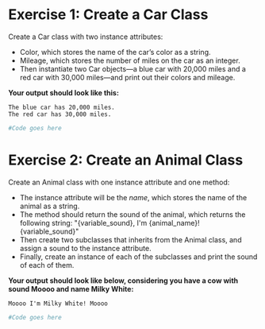 # Exercise 1: Create a Car Class

Create a Car class with two instance attributes:

- Color, which stores the name of the car’s color as a string.
- Mileage, which stores the number of miles on the car as an integer.
- Then instantiate two Car objects—a blue car with 20,000 miles and a red car with 30,000 miles—and print out their colors and mileage. 

**Your output should look like this:**
``` 
The blue car has 20,000 miles.
The red car has 30,000 miles.
```


```python runnable
#Code goes here
```

# Exercise 2: Create an Animal Class

Create an Animal class with one instance attribute and one method:

- The instance attribute will be the *name*, which stores the name of the animal as a string.
- The method should return the sound of the animal, which returns the following string: "{variable_sound}, I'm {animal_name}! {variable_sound}"
- Then create two subclasses that inherits from the Animal class, and assign a sound to the instance attribute.
- Finally, create an instance of each of the subclasses and print the sound of each of them.

**Your output should look like below, considering you have a cow with sound Moooo and name Milky White:**
``` 
Moooo I'm Milky White! Moooo
```


```python runnable
#Code goes here
```